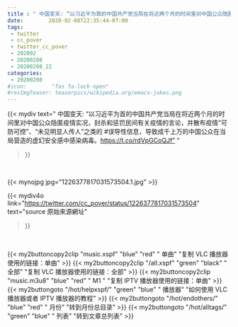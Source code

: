 ```yaml
---
title : " 中国变天: “以习近平为首的中国共产党当局在将近两个月的时间里对中国公众隐匿疫情实况，封杀和惩罚民间有关疫情的言论，并散布疫情“可防可控”、“未见明显人传人”之类的 #误导性信息，导致成千上万的中国公众在当局营造的虚幻安全感中感染病毒。https://t.co/rdVpGCoQJf”  "
date:        2020-02-08T22:35:44-07:00
tags:
 - twitter
 - cc_pover
 - twitter_cc_pover
 - 202002
 - 20200208
 - 20200208_22
categories:
 - 20200208
#icon:        "fas fa-lock-open"
#resImgTeaser: teaserpics/wikipedia.org/emacs-jokes.png
---
```


{{< mydiv text=" 中国变天: “以习近平为首的中国共产党当局在将近两个月的时间里对中国公众隐匿疫情实况，封杀和惩罚民间有关疫情的言论，并散布疫情“可防可控”、“未见明显人传人”之类的 #误导性信息，导致成千上万的中国公众在当局营造的虚幻安全感中感染病毒。https://t.co/rdVpGCoQJf”  "
>}}
<br>


 {{< mynojpg jpg="1226377817031573504.1.jpg" >}}<br> 



{{< mydiv4o link="https://twitter.com/cc_pover/status/1226377817031573504"
text="source 原始來源網址"
>}}


<br>



{{< my2buttoncopy2clip "music.xspf"        "blue"   "red"    " 单曲"  "复制 VLC 播放器使用的链接：单曲" >}} {{< my2buttoncopy2clip "/all.xspf"         "green"  "black"  " 全部"  "复制 VLC 播放器使用的链接：全部" >}} {{< my2buttoncopy2clip "music.m3u8"        "blue"   "red"    " M1 "    "复制 IPTV 播放器使用的链接：单曲" >}} {{< my2buttongoto      "/hot/helpxspf/"    "green"  "blue"   " 播放器" "如何使用 VLC 播放器或者 IPTV 播放器的教程" >}} {{< my2buttongoto      "/hot/endothers/"   "blue"   "red"    " 月份"   "转到月份总目录" >}} {{< my2buttongoto      "/hot/alltags/"     "green"  "blue"   " 列表"   "转到文章总列表" >}} 
